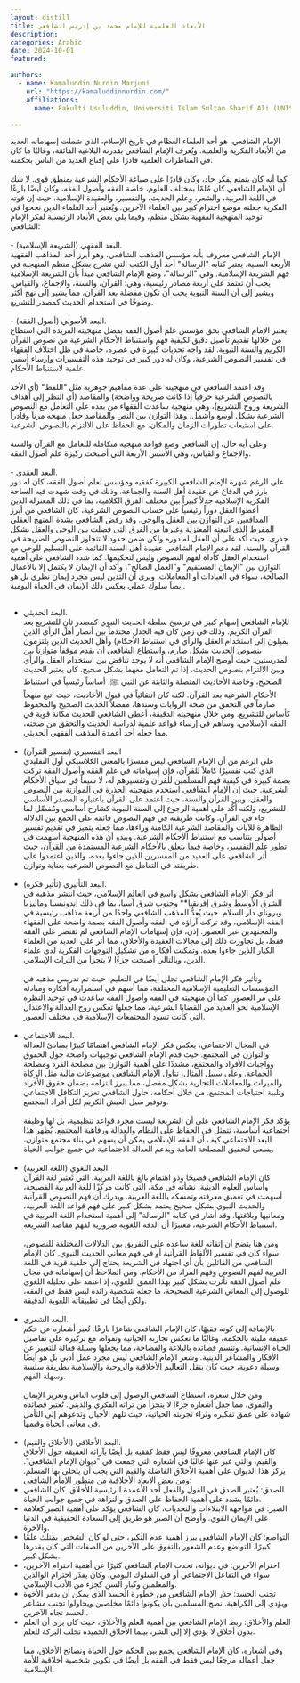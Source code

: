 ```yaml
---
layout: distill
title: الأبعاد العلمية للإمام محمد بن إدريس الشافعي
description:
categories: Arabic
date: 2024-10-01
featured:

authors:
  - name: Kamaluddin Nurdin Marjuni
    url: "https://kamaluddinnurdin.com/"
    affiliations:
      name: Fakulti Usuluddin, Universiti Islam Sultan Sharif Ali (UNISSA)

---
```

<div class="rtl">
الإمام الشافعي، هو أحد العلماء العظام في تاريخ الإسلام، الذي شملت إسهاماته العديد من الأبعاد الفكرية والعلمية. ويُعرف الإمام الشافعي بقدرته البلاغية الفائقة، وغالبًا ما كان في المناظرات العلمية قادرًا على إقناع العديد من الناس بحكمته. <br><br>
كما أنه كان يتمتع بفكر حاد، وكان قادرًا على صياغة الأحكام الشرعية بمنطق قوي. لا شك أن الإمام الشافعي كان مُلمًا بمختلف العلوم، خاصة الفقه وأصول الفقه، وكان أيضًا بارعًا في اللغة العربية، والشعر، وعلم الحديث، والتفسير، والعقيدة الإسلامية. حيث إن قوته الفكرية جعلته موضع احترام كبير بين العلماء الآخرين. ويُعتبر أحد العلماء الذين نجحوا في توحيد المنهجية الفقهية بشكل منظم، وفيما يلي بعض الأبعاد الرئيسية لفكر الإمام الشافعي: <br><br>
-  البعد الفقهي (الشريعة الإسلامية). <br>
الإمام الشافعي معروف بأنه مؤسس المذهب الشافعي، وهو أبرز أحد المذاهب الفقهية الأربعة السنية. يعتبر كتابه "الرسالة" أحد أول الكتب التي تشرح بشكل منظم المنهجية في فهم الشريعة الإسلامية. وفي "الرسالة"، وضع الإمام الشافعي مبدأ بأن الشريعة الإسلامية يجب أن تعتمد على أربعة مصادر رئيسية، وهي: القرآن، والسنة، والإجماع، والقياس. ويشير إلى أن السنة النبوية يجب أن تكون مفضلة بعد القرآن، مما يشير إلى نهج أكثر وضوحًا في استخدام الحديث كمصدر للتشريع. <br><br>
- البعد الأصولي (أصول الفقه). <br>
يعتبر الإمام الشافعي بحق مؤسس علم أصول الفقه بفضل منهجيته الفريدة التي استطاع من خلالها تقديم تأصيل دقيق لكيفية فهم واستنباط الأحكام الشرعية من نصوص القرآن الكريم والسنة النبوية. لقد واجه تحديات كبيرة في عصره، خاصة في ظل اختلاف الفقهاء في تفسير النصوص الشرعية، وكان له دور كبير في توحيد هذه التفسيرات وإرساء أسس علمية لاستنباط الأحكام. <br><br>
وقد اعتمد الشافعي في منهجيته على عدة مفاهيم جوهرية مثل "اللفظ" (أي الأخذ بالنصوص الشرعية حرفياً إذا كانت صريحة وواضحة) والمقاصد (أي النظر إلى أهداف الشريعة وروح التشريع)، وهي منهجية ساعدت الفقهاء من بعده على التعامل مع النصوص الشرعية بشكل أوسع وأشمل. وهذا التوازن بين النص والمقاصد جعل منهجه مرناً وقادراً على استيعاب تطورات الزمان والمكان، مع الحفاظ على الالتزام بالنصوص الشرعية. <br><br>
وعلى أية حال، إن الشافعي وضع قواعد منهجية متكاملة للتعامل مع القرآن والسنة والإجماع والقياس، وهي الأسس الأربعة التي أصبحت ركيزة علم أصول الفقه. <br><br>
-  البعد العقدي. <br>
على الرغم شهرة الإمام الشافعي الكبيرة كفقيه ومؤسس لعلم أصول الفقه، كان له دور بارز في الدفاع عن عقيدة أهل السنة والجماعة. وذلك في وقت شهدت فيه الساحة الفكرية الإسلامية جدلاً كبيراً بين مختلف الفرق الكلامية، بما في ذلك المعتزلة الذين أعطوا العقل دوراً رئيسياً على حساب النصوص الشرعية، كان الشافعي من أبرز المدافعين عن التوازن بين العقل والوحي. وقد رفض الشافعي بشدة المنهج العقلي المفرط الذي اتبعته المعتزلة وغيرها من الفرق التي فصلت بين الوحي والعقل بشكل جذري. حيث أكد على أن العقل له دوره ولكن ضمن حدود لا تتجاوز النصوص الصريحة في القرآن والسنة. لقد دعم الإمام الشافعي عقيدة أهل السنة القائمة على التسليم للوحي مع استخدام العقل كأداة لفهم النصوص وليس لتحكيمها. كما شدد الشافعي على أهمية التوازن بين "الإيمان المستقيم" و"العمل الصالح"، وأكد أن الإيمان لا يكتمل إلا بالأعمال الصالحة، سواء في العبادات أو المعاملات. ويرى أن التدين ليس مجرد إيمان نظري بل هو أيضاً سلوك عملي يعكس ذلك الإيمان في الحياة اليومية. <br><br>



- البعد الحديثي. <br>
للإمام الشافعي إسهام كبير في ترسيخ سلطة الحديث النبوي كمصدر ثانٍ للتشريع بعد القرآن الكريم. وذلك في زمن كان فيه الجدل محتدماً بين أنصار أهل الرأي الذين يميلون إلى استخدام العقل والرأي في استنباط الأحكام) وأهل الحديث الذين يلتزمون بنصوص الحديث بشكل صارم، واستطاع الشافعي أن يقدم موقفاً متوازناً بين المدرستين. حيث أوضح الإمام الشافعي أنه لا يوجد تناقض بين استخدام العقل والرأي وبين الالتزام بنصوص الحديث، إذا تم التعامل معهما بشكل صحيح. كان يعتبر الحديث الصحيح، وخاصة الأحاديث المتصلة والثابتة عن النبي ﷺ، أساساً رئيسياً في استنباط الأحكام الشرعية بعد القرآن. لكنه كان انتقائياً في قبول الأحاديث، حيث اتبع منهجاً صارماً في التحقق من صحة الروايات وسندها، مفضلاً الحديث الصحيح والمحفوظ كأساس للتشريع. ومن خلال منهجيته الدقيقة، أعطى الشافعي للحديث مكانة قوية في الفقه الإسلامي، وساهم في إرساء قواعد علمية لدراسة الحديث والتحقق من صحته، مما جعله أحد أعمدة المذهب الفقهي الحديثي. <br><br>
-  البعد التفسيري (تفسير القرآن) <br>
على الرغم من أن الإمام الشافعي ليس مفسرًا بالمعنى الكلاسيكي أول التقليدي الذي كتب تفسيرًا كاملاً للقرآن، فإن إسهاماته في علم الفقه وأصول الفقه تركت بصمة كبيرة في كيفية فهم المسلمين للقرآن وتفسيرهم له، لا سيما في سياق الأحكام الشرعية. حيث إن الإمام الشافعي استخدم منهجيته الحذرة في الموازنة بين النصوص والعقل، وبين القرآن والسنة، حيث اعتمد على القرآن باعتباره المصدر الأساسي للتشريع، ولكنه أكّد على أهمية الرجوع إلى السنة النبوية  كشارح أساسي ومُفصِّل لما جاء في القرآن. وكانت طريقته في فهم النصوص قائمة على الجمع بين الدلالة الظاهرة للآيات والمقاصد الشرعية الكامنة وراءها، مما جعله يتميز في تقديم تفسيرٍ أصولي يتناسب مع استنباط الأحكام الشرعية. ويبدو أن هذه المنهجية أسهمت في تطور علم التفسير، وخاصة فيما يتعلق بالأحكام الشرعية المستمدة من القرآن، حيث أثر الشافعي على العديد من المفسرين الذين جاءوا بعده، والذين اعتمدوا على طريقته في التعامل مع النصوص الشرعية بعناية وتوازن. <br><br>
-  البعد التأثيري (تأثير فكره). <br>
أثر فكر الإمام الشافعي بشكل واسع في العالم الإسلامي، حيث انتشر مذهبه في الشرق الأوسط وشرق إفريقيا** وجنوب شرق آسيا، بما في ذلك إندونيسيا وماليزيا وبروناي دار السلام. حيث يُعدُّ المذهب الشافعي واحدًا من أربعة مذاهب رئيسية في الفقه الإسلامي، وقد تركت آراؤه في الفقه وأصول الفقه بصمة واضحة على الفقهاء والمجتهدين عبر العصور. إذن، فإن إسهامات الإمام الشافعي لم تقتصر على الفقه فقط، بل تجاوزت ذلك إلى مجالات العقيدة والأخلاق، مما أثر على العديد من العلماء الكبار الذين جاءوا بعده. وتمكنت أفكاره من تشكيل التوجهات الفكرية لدى علماء الدين، وبالتالي أصبحت جزءًا لا يتجزأ من التراث الإسلامي. <br><br>
وتأثير فكر الإمام الشافعي تجلى أيضًا في التعليم، حيث تم تدريس مذهبه في المؤسسات التعليمية الإسلامية المختلفة، مما أسهم في استمرارية أفكاره ومبادئه على مر العصور. كما أن منهجيته في الفقه وأصول الفقه ساعدت في توحيد النظرة الإسلامية نحو العديد من القضايا الشرعية، مما جعلها تعكس روح العدالة والاعتدال التي كانت تسود المجتمعات الإسلامية في مختلف العصور. <br><br>
-  البعد الاجتماعي. <br>
في المجال الاجتماعي، يعكس فكر الإمام الشافعي اهتمامًا كبيرًا بمبادئ العدالة والتوازن في المجتمع. حيث قدم الإمام الشافعي توجيهات واضحة حول الحقوق وواجبات الأفراد والمجتمع، مشددًا على أهمية التوازن بين مصلحة الفرد ومصلحة الجماعة. وعلى سبيل المثال، تناول الإمام الشافعي موضوعات مالية مثل الزكاة والميراث والمعاملات التجارية بشكل مفصل، مما يبرز التزامه بضمان حقوق الأفراد وتلبية احتياجات المجتمع. من خلال أحكامه، حاول الشافعي تعزيز التكافل الاجتماعي وتوفير سبل العيش الكريم لكل أفراد المجتمع. <br><br>
يؤكد فكر الإمام الشافعي على أن الشريعة ليست مجرد قواعد تنظيمية، بل لها وظيفة اجتماعية أساسية، تتمثل في الحفاظ على النظام والعدالة ورفاهية المجتمع. يُظهر هذا البعد الاجتماعي كيف أن الفقه الإسلامي يمكن أن يسهم في بناء مجتمع متوازن، يسعى لتحقيق المصلحة العامة ويدعم العدالة الاجتماعية في جميع جوانب الحياة. <br><br>
-  البعد اللغوي (اللغة العربية).<br>
كان الإمام الشافعي فصيحًا وذو اهتمام بالغ باللغة العربية، التي تُعتبر لغة القرآن وأساس العلوم الدينية. نشأته في مكة، التي كانت مركزًا للغة العربية الفصيحة، أسهمت في تعميق معرفته وتمسكه باللغة العربية. ويدرك أن فهم النصوص القرآنية والحديث النبوي بشكل صحيح يعتمد بشكل كبير على فهم قواعد اللغة العربية، ومعانيها وبلاغتها. وقد أشار في كتابه "الرسالة" إلى أهمية استخدام اللغة العربية في استنباط الأحكام الشرعية، معتبرًا أن الدقة اللغوية ضرورية لفهم مقاصد الشريعة. <br><br>
ومن هنا يتضح أن إتقانه للغة ساعده على التفريق بين الدلالات المختلفة للنصوص، سواء كان في تفسير الألفاظ القرآنية أو في فهم معاني الحديث النبوي. كان الإمام الشافعي من القائلين بأن أي اجتهاد في الشريعة يحتاج إلى خلفية قوية في اللغة العربية لفهم النصوص وفهم المراد من الأحكام. ومن الملاحظ أن إسهاماته في مجال علم أصول الفقه تأثرت بشكل كبير بهذا العمق اللغوي، إذ اعتمد على تحليله اللغوي للوصول إلى المعاني الشرعية الصحيحة، ما جعله شخصية رائدة ليس فقط في الفقه، ولكن أيضًا في تطبيقاته اللغوية الدقيقة. <br><br>
- البعد الشعري.<br>
بالإضافة إلى كونه فقيهًا، كان الإمام الشافعي شاعرًا بارعًا. تُعبر أشعاره عن حكم عميقة مليئة بالحكمة، وغالبًا ما تعكس تجاربه الحياتية وتقواه، مع تركيزه على تفاصيل الحياة الإنسانية. وتتسم قصائده بالبلاغة والفصاحة، مما يجعلها وسيلة فعالة للتعبير عن الأفكار والمشاعر الدينية. وشعر الإمام الشافعي ليس مجرد عمل أدبي بل هو أيضًا وسيلة دعوية، حيث كان ينقل التعاليم الأخلاقية والروحية والإسلامية بطريقة سلسة وسهلة الفهم. <br><br>
ومن خلال شعره، استطاع الشافعي الوصول إلى قلوب الناس وتعزيز الإيمان والتقوى، مما جعل أشعاره جزءًا لا يتجزأ من تراثه الفكري والديني. تُعتبر قصائده شهادة على عمق تفكيره وثراء تجربته الحياتية، حيث تلهم الأجيال وتدعوهم إلى التأمل في معاني الحياة وقيمها. <br><br>
-  البعد الأخلاقي (الأخلاق والقيم). <br>
كان الإمام الشافعي معروفًا ليس فقط كفقيه بل أيضًا بآرائه العميقة حول الأخلاق والقيم، والتي عبر عنها غالبًا في أشعاره التي جمعت في "ديوان الإمام الشافعي". يركز هذا الديوان على أهمية الأخلاق الفاضلة والقيم التي يجب أن يتحلى بها المسلم. ومن بعض الأبعاد الأخلاقية من منظور الإمام الشافعي:
- الصدق: يُعتبر الصدق في القول والفعل أحد الأعمدة الرئيسية للأخلاق. كان الشافعي دائمًا يشدد على أهمية الحفاظ على الصدق والنزاهة في جميع جوانب الحياة.
- الصبر: في مواجهة الابتلاءات والتحديات، كان الشافعي يؤكد على أهمية الصبر كعلامة على الإيمان القوي. وأوضح أن الصبر هو طريق إلى السعادة الحقيقية في الدنيا والآخرة.
- التواضع: كان الإمام الشافعي يبرز أهمية عدم التكبر، حتى لو كان الشخص يمتلك علمًا كبيرًا. التواضع وعدم الشعور بالتفوق على الآخرين من الصفات التي كان يقدرها بشكل كبير.
- احترام الآخرين: في ديوانه، تحدث الإمام الشافعي كثيرًا عن أهمية احترام الآخرين، سواء في التفاعل الاجتماعي أو في السلوك اليومي. وكان يقدّر احترام الوالدين والمعلمين وكبار السن كجزء من الأدب الإسلامي.
- تجنب الحسد: حذر الإمام الشافعي من خطورة الحسد الذي يمكن أن يدمر الأخوة ويؤدي إلى الكراهية. نصح المسلمين بأن يكونوا دائمًا مخلصين ويحاولوا تجنب مشاعر الحسد تجاه الآخرين.
- العلم والأخلاق: ربط الإمام الشافعي بين أهمية العلم والأخلاق، حيث كان يرى أن العلم بدون أخلاق لا يؤدي إلا إلى الشر، بينما الأخلاق الحميدة تجلب البركة للعلم. <br><br>
وفي أشعاره، كان الإمام الشافعي يجمع بين الحكم حول الحياة ونصائح الأخلاق، مما جعل أعماله مرجعًا ليس فقط في الفقه بل أيضًا في تكوين شخصية أخلاقية للأمة الإسلامية.
</div>
